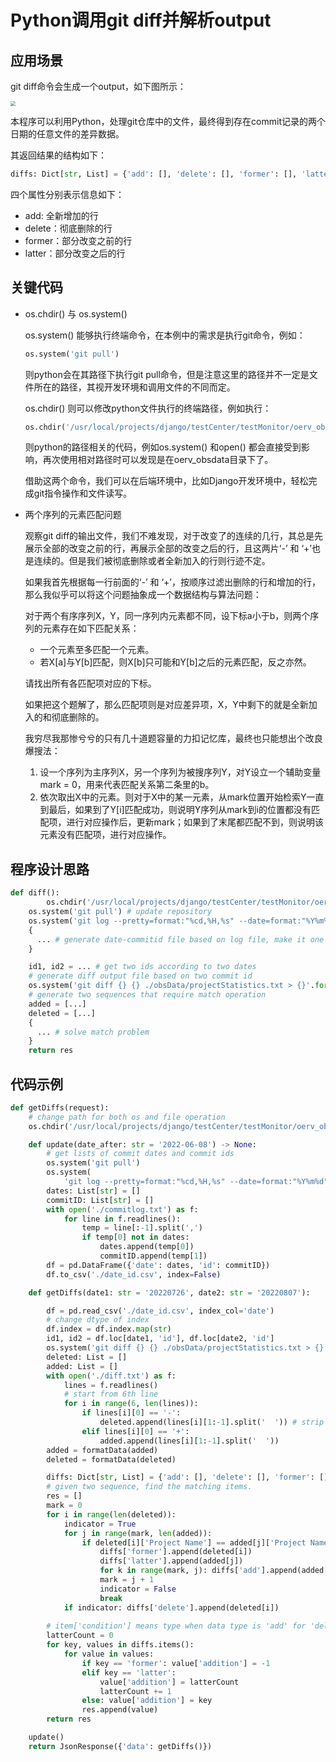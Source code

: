 # Python调用git diff并解析output

## 应用场景

git diff命令会生成一个output，如下图所示：

<img src="https://cdn.jsdelivr.net/gh/ArCyanic/Gener/20220810032739.png" style="zoom:50%;" />

本程序可以利用Python，处理git仓库中的文件，最终得到存在commit记录的两个日期的任意文件的差异数据。

其返回结果的结构如下：

```python
diffs: Dict[str, List] = {'add': [], 'delete': [], 'former': [], 'latter': []}
```

四个属性分别表示信息如下：

- add: 全新增加的行
- delete：彻底删除的行
- former：部分改变之前的行
- latter：部分改变之后的行

## 关键代码

- os.chdir() 与 os.system()

  os.system() 能够执行终端命令，在本例中的需求是执行git命令，例如：

  ```python
  os.system('git pull')
  ```

  则python会在其路径下执行git pull命令，但是注意这里的路径并不一定是文件所在的路径，其视开发环境和调用文件的不同而定。

  os.chdir() 则可以修改python文件执行的终端路径，例如执行：

  ```python
  os.chdir('/usr/local/projects/django/testCenter/testMonitor/oerv_obsdata')
  ```

  则python的路径相关的代码，例如os.system() 和open() 都会直接受到影响，再次使用相对路径时可以发现是在oerv_obsdata目录下了。

  借助这两个命令，我们可以在后端环境中，比如Django开发环境中，轻松完成git指令操作和文件读写。

- 两个序列的元素匹配问题

  观察git diff的输出文件，我们不难发现，对于改变了的连续的几行，其总是先展示全部的改变之前的行，再展示全部的改变之后的行，且这两片‘-’ 和 ‘+’也是连续的。但是我们被彻底删除或者全新加入的行则行迹不定。

  如果我首先根据每一行前面的‘-’ 和 ‘+’，按顺序过滤出删除的行和增加的行，那么我似乎可以将这个问题抽象成一个数据结构与算法问题：

  对于两个有序序列X，Y，同一序列内元素都不同，设下标a小于b，则两个序列的元素存在如下匹配关系：

  - 一个元素至多匹配一个元素。
  - 若X[a]与Y[b]匹配，则X[b]只可能和Y[b]之后的元素匹配，反之亦然。

  请找出所有各匹配项对应的下标。

  如果把这个题解了，那么匹配项则是对应差异项，X，Y中剩下的就是全新加入的和彻底删除的。

  我穷尽我那惨兮兮的只有几十道题容量的力扣记忆库，最终也只能想出个改良爆搜法：

  1. 设一个序列为主序列X，另一个序列为被搜序列Y，对Y设立一个辅助变量mark = 0，用来代表匹配关系第二条里的b。
  2. 依次取出X中的元素。则对于X中的某一元素，从mark位置开始检索Y一直到最后，如果到了Y[i]匹配成功，则说明Y序列从mark到i的位置都没有匹配项，进行对应操作后，更新mark；如果到了末尾都匹配不到，则说明该元素没有匹配项，进行对应操作。

## 程序设计思路

```python
def diff():
		os.chdir('/usr/local/projects/django/testCenter/testMonitor/oerv_obsdata') # change dir
    os.system('git pull') # update repository
    os.system('git log --pretty=format:"%cd,%H,%s" --date=format:"%Y%m%d" --after="{}" > ./commitlog.txt'.format(date_after))	# generate commit log file
    {
      ... # generate date-commitid file based on log file, make it one commit id a date
    }

    id1, id2 = ... # get two ids according to two dates
    # generate diff output file based on two commit id
    os.system('git diff {} {} ./obsData/projectStatistics.txt > {}'.format(id1, id2, './diff.txt'))
    # generate two sequences that require match operation
    added = [...]
    deleted = [...]
    {
      ... # solve match problem
    }
    return res
```

## 代码示例

```python
def getDiffs(request):
    # change path for both os and file operation
    os.chdir('/usr/local/projects/django/testCenter/testMonitor/oerv_obsdata')

    def update(date_after: str = '2022-06-08') -> None:
        # get lists of commit dates and commit ids
        os.system('git pull')
        os.system(
            'git log --pretty=format:"%cd,%H,%s" --date=format:"%Y%m%d" --after="{}" > ./commitlog.txt'.format(date_after))
        dates: List[str] = []
        commitID: List[str] = []
        with open('./commitlog.txt') as f:
            for line in f.readlines():
                temp = line[:-1].split(',')
                if temp[0] not in dates:
                    dates.append(temp[0])
                    commitID.append(temp[1])
        df = pd.DataFrame({'date': dates, 'id': commitID})
        df.to_csv('./date_id.csv', index=False)

    def getDiffs(date1: str = '20220726', date2: str = '20220807'):

        df = pd.read_csv('./date_id.csv', index_col='date')
        # change dtype of index
        df.index = df.index.map(str)
        id1, id2 = df.loc[date1, 'id'], df.loc[date2, 'id']
        os.system('git diff {} {} ./obsData/projectStatistics.txt > {}'.format(id1, id2, './diff.txt'))
        deleted: List = []
        added: List = []
        with open('./diff.txt') as f:
            lines = f.readlines()
            # start from 6th line
            for i in range(6, len(lines)):
                if lines[i][0] == '-':
                    deleted.append(lines[i][1:-1].split('  ')) # strip off + / - and new line character
                elif lines[i][0] == '+':
                    added.append(lines[i][1:-1].split('  '))
        added = formatData(added)
        deleted = formatData(deleted) 

        diffs: Dict[str, List] = {'add': [], 'delete': [], 'former': [], 'latter': []}
        # given two sequence, find the matching items.
        res = []
        mark = 0
        for i in range(len(deleted)):
            indicator = True
            for j in range(mark, len(added)):
                if deleted[i]['Project Name'] == added[j]['Project Name'] and deleted[i]['Repo Name'] == added[j]['Repo Name']:
                    diffs['former'].append(deleted[i])
                    diffs['latter'].append(added[j])
                    for k in range(mark, j): diffs['add'].append(added[k])
                    mark = j + 1
                    indicator = False
                    break
            if indicator: diffs['delete'].append(deleted[i])
        
        # item['condition'] means type when data type is 'add' for 'delete', otherwise means index in their own type sequence
        latterCount = 0
        for key, values in diffs.items():
            for value in values:
                if key == 'former': value['addition'] = -1
                elif key == 'latter':
                    value['addition'] = latterCount
                    latterCount += 1
                else: value['addition'] = key 
                res.append(value)
        return res 

    update()
    return JsonResponse({'data': getDiffs()})
```

